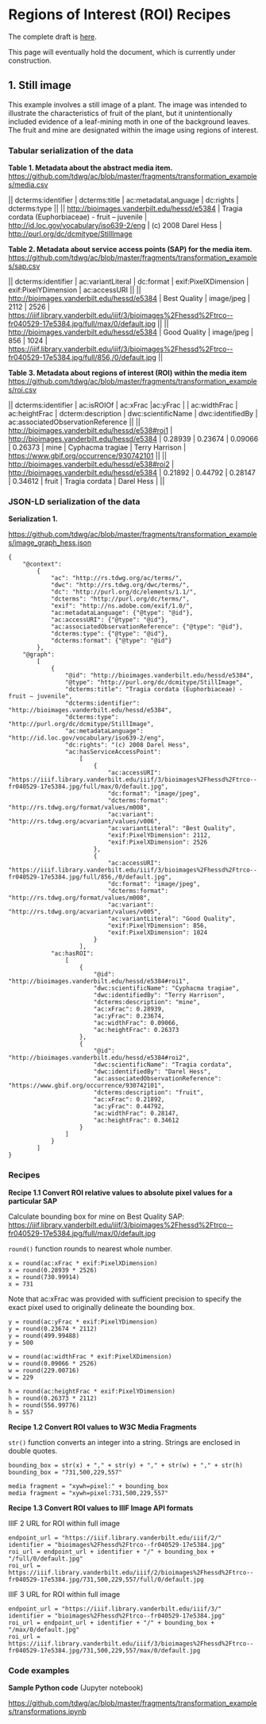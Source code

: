 # Regions of Interest (ROI) Recipes

The complete draft is [here](https://docs.google.com/document/d/1oTbL_RdtlO288Ixw9vYK7DQgBH6UXfRadvD5s4CER6g/edit?usp=sharing).

This page will eventually hold the document, which is currently under construction.

## 1. Still image

This example involves a still image of a plant. The image was intended to illustrate the characteristics of fruit of the plant, but it unintentionally included evidence of a leaf-mining moth in one of the background leaves. The fruit and mine are designated within the image using regions of interest. 

### Tabular serialization of the data

**Table 1. Metadata about the abstract media item.**
<https://github.com/tdwg/ac/blob/master/fragments/transformation_examples/media.csv>

|| dcterms:identifier | dcterms:title | ac:metadataLanguage | dc:rights | dcterms:type ||
|| http://bioimages.vanderbilt.edu/hessd/e5384 | Tragia cordata (Euphorbiaceae) - fruit – juvenile | http://id.loc.gov/vocabulary/iso639-2/eng | (c) 2008 Darel Hess | http://purl.org/dc/dcmitype/StillImage

**Table 2. Metadata about service access points (SAP) for the media item.**
<https://github.com/tdwg/ac/blob/master/fragments/transformation_examples/sap.csv>

|| dcterms:identifier | ac:variantLiteral | dc:format | exif:PixelXDimension | exif:PixelYDimension | ac:accessURI ||
|| http://bioimages.vanderbilt.edu/hessd/e5384 | Best Quality | image/jpeg | 2112 | 2526 | https://iiif.library.vanderbilt.edu/iiif/3/bioimages%2Fhessd%2Ftrco--fr040529-17e5384.jpg/full/max/0/default.jpg ||
|| http://bioimages.vanderbilt.edu/hessd/e5384 | Good Quality | image/jpeg | 856 | 1024 | https://iiif.library.vanderbilt.edu/iiif/3/bioimages%2Fhessd%2Ftrco--fr040529-17e5384.jpg/full/856,/0/default.jpg ||

**Table 3. Metadata about regions of interest (ROI) within the media item**
<https://github.com/tdwg/ac/blob/master/fragments/transformation_examples/roi.csv>

|| dcterms:identifier | ac:isROIOf | ac:xFrac |ac:yFrac |  | ac:widthFrac | ac:heightFrac | dcterm:description | dwc:scientificName | dwc:identifiedBy | ac:associatedObservationReference ||
|| http://bioimages.vanderbilt.edu/hessd/e538#roi1 | http://bioimages.vanderbilt.edu/hessd/e5384 | 0.28939 | 0.23674 | 0.09066 | 0.26373 | mine | Cyphacma tragiae | Terry Harrison | https://www.gbif.org/occurrence/930742101 ||
|| http://bioimages.vanderbilt.edu/hessd/e538#roi2 | http://bioimages.vanderbilt.edu/hessd/e5384 | 0.21892 | 0.44792 | 0.28147 | 0.34612 | fruit | Tragia cordata | Darel Hess | || 

### JSON-LD serialization of the data

**Serialization 1.**

<https://github.com/tdwg/ac/blob/master/fragments/transformation_examples/image_graph_hess.json>

```
{
    "@context": 
        {
            "ac": "http://rs.tdwg.org/ac/terms/",
            "dwc": "http://rs.tdwg.org/dwc/terms/",
            "dc": "http://purl.org/dc/elements/1.1/",
            "dcterms": "http://purl.org/dc/terms/",
            "exif": "http://ns.adobe.com/exif/1.0/",
            "ac:metadataLanguage": {"@type": "@id"},
            "ac:accessURI": {"@type": "@id"},
            "ac:associatedObservationReference": {"@type": "@id"},
            "dcterms:type": {"@type": "@id"},
            "dcterms:format": {"@type": "@id"}
        },
    "@graph": 
        [
            {
                "@id": "http://bioimages.vanderbilt.edu/hessd/e5384",
                "@type": "http://purl.org/dc/dcmitype/StillImage",
                "dcterms:title": "Tragia cordata (Euphorbiaceae) - fruit – juvenile",
                "dcterms:identifier": "http://bioimages.vanderbilt.edu/hessd/e5384",
                "dcterms:type": "http://purl.org/dc/dcmitype/StillImage",
                "ac:metadataLanguage": "http://id.loc.gov/vocabulary/iso639-2/eng",
                "dc:rights": "(c) 2008 Darel Hess",
                "ac:hasServiceAccessPoint": 
                    [
                        {
                            "ac:accessURI": "https://iiif.library.vanderbilt.edu/iiif/3/bioimages%2Fhessd%2Ftrco--fr040529-17e5384.jpg/full/max/0/default.jpg",
                            "dc:format": "image/jpeg",
                            "dcterms:format": "http://rs.tdwg.org/format/values/m008",
                            "ac:variant": "http://rs.tdwg.org/acvariant/values/v006",
                            "ac:variantLiteral": "Best Quality",
                            "exif:PixelYDimension": 2112,
                            "exif:PixelXDimension": 2526
                        },
                        {
                            "ac:accessURI": "https://iiif.library.vanderbilt.edu/iiif/3/bioimages%2Fhessd%2Ftrco--fr040529-17e5384.jpg/full/856,/0/default.jpg",
                            "dc:format": "image/jpeg",
                            "dcterms:format": "http://rs.tdwg.org/format/values/m008",
                            "ac:variant": "http://rs.tdwg.org/acvariant/values/v005",
                            "ac:variantLiteral": "Good Quality",
                            "exif:PixelYDimension": 856,
                            "exif:PixelXDimension": 1024
                        }
                    ],
            "ac:hasROI": 
                [
                    {
                        "@id": "http://bioimages.vanderbilt.edu/hessd/e5384#roi1",
                        "dwc:scientificName": "Cyphacma tragiae",
                        "dwc:identifiedBy": "Terry Harrison",
                        "dcterms:description": "mine",
                        "ac:xFrac": 0.28939,
                        "ac:yFrac": 0.23674,
                        "ac:widthFrac": 0.09066,
                        "ac:heightFrac": 0.26373
                    },
                    {
                        "@id": "http://bioimages.vanderbilt.edu/hessd/e5384#roi2",
                        "dwc:scientificName": "Tragia cordata",
                        "dwc:identifiedBy": "Darel Hess",
                        "ac:associatedObservationReference": "https://www.gbif.org/occurrence/930742101",
                        "dcterms:description": "fruit",
                        "ac:xFrac": 0.21892,
                        "ac:yFrac": 0.44792,
                        "ac:widthFrac": 0.28147,
                        "ac:heightFrac": 0.34612
                    }
                ]
            }
        ]
}
```

### Recipes

**Recipe 1.1 Convert ROI relative values to absolute pixel values for a particular SAP**

Calculate bounding box for mine on Best Quality SAP: <https://iiif.library.vanderbilt.edu/iiif/3/bioimages%2Fhessd%2Ftrco--fr040529-17e5384.jpg/full/max/0/default.jpg>

`round()` function rounds to nearest whole number.

```
x = round(ac:xFrac * exif:PixelXDimension)
x = round(0.28939 * 2526)
x = round(730.99914)
x = 731
```

Note that ac:xFrac was provided with sufficient precision to specify the exact pixel used to originally delineate the bounding box.

```
y = round(ac:yFrac * exif:PixelYDimension)
y = round(0.23674 * 2112)
y = round(499.99488)
y = 500

w = round(ac:widthFrac * exif:PixelXDimension)
w = round(0.09066 * 2526)
w = round(229.00716)
w = 229

h = round(ac:heightFrac * exif:PixelYDimension)
h = round(0.26373 * 2112)
h = round(556.99776)
h = 557
```

**Recipe 1.2 Convert ROI values to W3C Media Fragments**

`str()` function converts an integer into a string.
Strings are enclosed in double quotes.

```
bounding_box = str(x) + "," + str(y) + "," + str(w) + "," + str(h)
bounding_box = "731,500,229,557"

media fragment = "xywh=pixel:" + bounding_box
media fragment = "xywh=pixel:731,500,229,557"
```

**Recipe 1.3 Convert ROI values to IIIF Image API formats**

IIIF 2 URL for ROI within full image

```
endpoint_url = "https://iiif.library.vanderbilt.edu/iiif/2/"
identifier = "bioimages%2Fhessd%2Ftrco--fr040529-17e5384.jpg"
roi_url = endpoint_url + identifier + "/" + bounding_box + "/full/0/default.jpg"
roi_url = https://iiif.library.vanderbilt.edu/iiif/2/bioimages%2Fhessd%2Ftrco--fr040529-17e5384.jpg/731,500,229,557/full/0/default.jpg
```

IIIF 3 URL for ROI within full image

```
endpoint_url = "https://iiif.library.vanderbilt.edu/iiif/3/"
identifier = "bioimages%2Fhessd%2Ftrco--fr040529-17e5384.jpg"
roi_url = endpoint_url + identifier + "/" + bounding_box + "/max/0/default.jpg"
roi_url = https://iiif.library.vanderbilt.edu/iiif/3/bioimages%2Fhessd%2Ftrco--fr040529-17e5384.jpg/731,500,229,557/max/0/default.jpg
```

### Code examples

**Sample Python code** (Jupyter notebook)

<https://github.com/tdwg/ac/blob/master/fragments/transformation_examples/transformations.ipynb>


